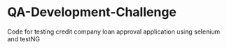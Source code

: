 # QA-Development-Challenge
Code for testing credit company loan approval application using selenium and testNG
